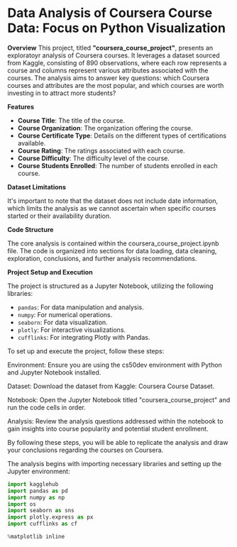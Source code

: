 # Data Analysis of Coursera Course Data: Focus on Python Visualization

**Overview**
This project, titled **"coursera_course_project"**, presents an exploratoyr analysis of Coursera courses. It leverages a dataset sourced from Kaggle, consisting of 890 observations, where each row represents a course and columns represent various attributes associated with the courses. The analysis aims to answer key questions: which Coursera courses and attributes are the most popular, and which courses are worth investing in to attract more students?

**Features**
- **Course Title**: The title of the course.
- **Course Organization**: The organization offering the course.
- **Course Certificate Type**: Details on the different types of certifications available.
- **Course Rating**: The ratings associated with each course.
- **Course Difficulty**: The difficulty level of the course.
- **Course Students Enrolled**: The number of students enrolled in each course.

**Dataset Limitations**

It's important to note that the dataset does not include date information, which limits the analysis as we cannot ascertain when specific courses started or their availability duration.

**Code Structure**

The core analysis is contained within the coursera_course_project.ipynb file. The code is organized into sections for data loading, data cleaning, exploration, conclusions, and further analysis recommendations.

**Project Setup and Execution**

The project is structured as a Jupyter Notebook, utilizing the following libraries:
- `pandas`: For data manipulation and analysis.
- `numpy`: For numerical operations.
- `seaborn`: For data visualization.
- `plotly`: For interactive visualizations.
- `cufflinks`: For integrating Plotly with Pandas.

To set up and execute the project, follow these steps:

Environment: Ensure you are using the cs50dev environment with Python and Jupyter Notebook installed.

Dataset: Download the dataset from Kaggle: Coursera Course Dataset.

Notebook: Open the Jupyter Notebook titled "coursera_course_project" and run the code cells in order.

Analysis: Review the analysis questions addressed within the notebook to gain insights into course popularity and potential student enrollment.

By following these steps, you will be able to replicate the analysis and draw your conclusions regarding the courses on Coursera.


The analysis begins with importing necessary libraries and setting up the Jupyter environment:
```python
import kagglehub
import pandas as pd
import numpy as np
import os
import seaborn as sns
import plotly.express as px
import cufflinks as cf

%matplotlib inline
